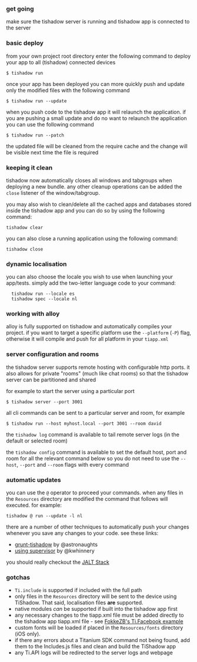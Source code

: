 ### get going

make sure the tishadow server is running and tishadow app is
connected to the server

### basic deploy

from your own project root directory enter the following command to
deploy your app to all (tishadow) connected devices

```
$ tishadow run
```

once your app has been deployed you can more quickly push and update only the modified
files with the following command

```
$ tishadow run --update
```

when you push code to the tishadow app it will relaunch the application.
if you are pushing a small update and do no want to relaunch the
application you can use the following command

```
$ tishadow run --patch
```

the updated file will be cleaned from the require cache and the change
will be visible next time the file is required

### keeping it clean

tishadow now automatically closes all windows and tabgroups when
deploying a new bundle. any other cleanup operations can be added the
`close` listener of the window/tabgroup.

you may also wish to clean/delete all the cached apps and databases
stored inside the tishadow app and you can do so by using the following command:

```
tishadow clear
```

you can also close a running application using the following command:

```
tishadow close
```

### dynamic localisation

you can also choose the locale 
you wish to use when launching your app/tests. simply add the
two-letter language code to your command:

```
  tishadow run --locale es
  tishadow spec --locale nl
```

### working with alloy

alloy is fully supported on tishadow and automatically compiles your project.
if you want to target a specific platform use the `--platform` (`-P`) flag, otherwise it will
compile and push for all platform in your `tiapp.xml`

### server configuration and rooms

the tishadow server supports remote hosting with configurable http
ports. it also allows for private "rooms" (much like chat rooms) so that
the tishadow server can be partitioned and shared

for example to start the server using a particular port

```
$ tishadow server --port 3001
```

all cli commands can be sent to a particular server and room, for
example

```
$ tishadow run --host myhost.local --port 3001 --room david
``` 

the `tishadow log` command is
available to tail remote server logs (in the default or selected room)

the `tishadow config` command is available to set the default host, port
and room for all the relevant command below so you do not need to use the
`--host`, `--port` and `--room` flags with every command

### automatic updates

you can use the `@` operator to proceed your commands. when any files in
the `Resources` directory are modified the command that follows will
executed. for example:

```
tishadow @ run --update -l nl
```

there are a number of other techniques to automatically push your changes whenever
you save any changes to your code. see these links:

 * [grunt-tishadow](grunt-tishadow) by @astronaughts 
 * [using supervisor](https://gist.github.com/kwhinnery/5565515) by @kwhinnery

you should really checkout the [JALT Stack](https://github.com/dbankier/JALT)

### gotchas

 * `Ti.include` is supported if included with the full path 
 * only files in the `Resources` directory will be sent to the device
   using TiShadow. That said, localisation files **are** supported.
 * native modules _can_ be supported if built into the tishadow app
   first
 * any necessary changes to the tiapp.xml file must be added directly to
   the tishadow app tiapp.xml file - see
[FokkeZB's Ti.Facebook example](http://fokkezb.nl/2013/04/18/how-to-use-ti-facebook-in-tishadow/)
 * custom fonts will be loaded if placed in the `Resources/fonts`
   directory (iOS only).
 * if there any errors about a Titanium SDK command not being found, add
   them to the Includes.js files and clean and build the TiShadow app
 * any Ti.API logs will be redirected to the server logs and webpage

   
